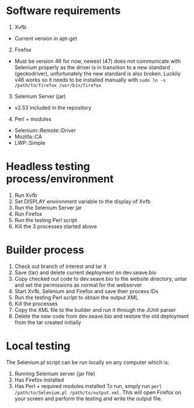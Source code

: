 # Software requirements
1. Xvfb
  * Current version in apt-get
2. Firefox
  * Must be version 46 for now, newest (47) does not communicate with Selenium properly as the driver is in transition to a new standard (geckodriver), unfortunately the new standard is also broken. Luckily v46 works so it needs to be installed manually with `sudo ln -s /path/to/firefox /usr/bin/firefox`
3. Selenium Server (jar)
  * v2.53 included in the repository
4. Perl + modules
  * Selenium::Remote::Driver
  * Mozilla::CA
  * LWP::Simple

# Headless testing process/environment
1. Run Xvfb
2. Set DISPLAY environment variable to the display of Xvfb
3. Run the Selenium Server jar
4. Run Firefox
5. Run the testing Perl script
6. Kill the 3 processes started above

# Builder process
1. Check out branch of interest and tar it
2. Save (tar) and delete current deployment on dev.seave.bio
3. Copy checked out code to dev.seave.bio to the website directory, untar and set the permissions as normal for the webserver
4. Start Xvfb, Selenium and Firefox and save their process IDs
5. Run the testing Perl script to obtain the output XML
6. Kill the processes
7. Copy the XML file to the builder and run it through the JUnit parser
8. Delete the new code from dev.seave.bio and restore the old deployment from the tar created initially

# Local testing
The Selenium.pl script can be run locally on any computer which is:
1. Running Selenium server (jar file)
2. Has Firefox installed
3. Has Perl + required modules installed
To run, simply run `perl /path/to/Selenium.pl /path/to/output.xml`. This will open Firefox on your screen and perform the testing and write the output file.